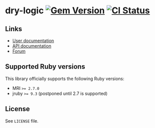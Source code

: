 <!--- this file is synced from dry-rb/template-gem project -->
[gem]: https://rubygems.org/gems/dry-logic
[actions]: https://github.com/dry-rb/dry-logic/actions

# dry-logic [![Gem Version](https://badge.fury.io/rb/dry-logic.svg)][gem] [![CI Status](https://github.com/dry-rb/dry-logic/workflows/ci/badge.svg)][actions]

## Links

* [User documentation](https://dry-rb.org/gems/dry-logic)
* [API documentation](http://rubydoc.info/gems/dry-logic)
* [Forum](https://discourse.dry-rb.org)

## Supported Ruby versions

This library officially supports the following Ruby versions:

* MRI `>= 2.7.0`
* jruby `>= 9.3` (postponed until 2.7 is supported)

## License

See `LICENSE` file.

